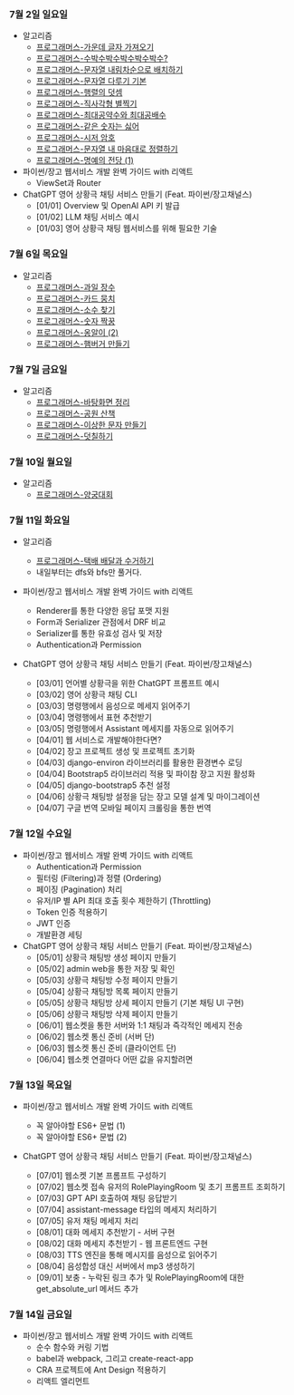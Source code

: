 ### 7월 2일 일요일

- 알고리즘
  - [프로그래머스-가운데 글자 가져오기](https://github.com/sc303030/algorithm_practice/blob/d62d2019a76d34e80cc41487bb0b93123f20d345/%ED%94%84%EB%A1%9C%EA%B7%B8%EB%9E%98%EB%A8%B8%EC%8A%A4/%5B%ED%94%84%EB%A1%9C%EA%B7%B8%EB%9E%98%EB%A8%B8%EC%8A%A4%5D%20%EA%B0%80%EC%9A%B4%EB%8D%B0%20%EA%B8%80%EC%9E%90%20%EA%B0%80%EC%A0%B8%EC%98%A4%EA%B8%B0%20%ED%8C%8C%EC%9D%B4%EC%8D%AC.md)
  - [프로그래머스-수박수박수박수박수박수?](https://github.com/sc303030/algorithm_practice/blob/1c292929c0bcaa1da9ac6299f5b1897763c92f68/%ED%94%84%EB%A1%9C%EA%B7%B8%EB%9E%98%EB%A8%B8%EC%8A%A4/%5B%ED%94%84%EB%A1%9C%EA%B7%B8%EB%9E%98%EB%A8%B8%EC%8A%A4%5D%20%EC%88%98%EB%B0%95%EC%88%98%EB%B0%95%EC%88%98%EB%B0%95%EC%88%98%EB%B0%95%EC%88%98%EB%B0%95%EC%88%98%20%ED%8C%8C%EC%9D%B4%EC%8D%AC.md)
  - [프로그래머스-문자열 내림차순으로 배치하기](https://github.com/sc303030/algorithm_practice/blob/693b982502a2367ae9e04650c3ea1938a3f3c551/%ED%94%84%EB%A1%9C%EA%B7%B8%EB%9E%98%EB%A8%B8%EC%8A%A4/%5B%ED%94%84%EB%A1%9C%EA%B7%B8%EB%9E%98%EB%A8%B8%EC%8A%A4%5D%20%EB%AC%B8%EC%9E%90%EC%97%B4%20%EB%82%B4%EB%A6%BC%EC%B0%A8%EC%88%9C%EC%9C%BC%EB%A1%9C%20%EB%B0%B0%EC%B9%98%ED%95%98%EA%B8%B0%20%ED%8C%8C%EC%9D%B4%EC%8D%AC.md)
  - [프로그래머스-문자열 다루기 기본](https://github.com/sc303030/algorithm_practice/blob/030dff5e1821e2cff02ae4eeb6220fee519bac5c/%ED%94%84%EB%A1%9C%EA%B7%B8%EB%9E%98%EB%A8%B8%EC%8A%A4/%5B%ED%94%84%EB%A1%9C%EA%B7%B8%EB%9E%98%EB%A8%B8%EC%8A%A4%5D%20%EB%AC%B8%EC%9E%90%EC%97%B4%20%EB%8B%A4%EB%A3%A8%EA%B8%B0%20%EA%B8%B0%EB%B3%B8%20%ED%8C%8C%EC%9D%B4%EC%8D%AC.md)
  - [프로그래머스-행렬의 덧셈](https://github.com/sc303030/algorithm_practice/blob/056320c90dd60033eb982b9553248c6d163784f2/%ED%94%84%EB%A1%9C%EA%B7%B8%EB%9E%98%EB%A8%B8%EC%8A%A4/%5B%ED%94%84%EB%A1%9C%EA%B7%B8%EB%9E%98%EB%A8%B8%EC%8A%A4%5D%20%ED%96%89%EB%A0%AC%EC%9D%98%20%EB%8D%A7%EC%85%88%20%ED%8C%8C%EC%9D%B4%EC%8D%AC.md)
  - [프로그래머스-직사각형 별찍기](https://github.com/sc303030/algorithm_practice/blob/e2567bc8765886f3e1534dddee5af9a04f3fe371/%ED%94%84%EB%A1%9C%EA%B7%B8%EB%9E%98%EB%A8%B8%EC%8A%A4/%5B%ED%94%84%EB%A1%9C%EA%B7%B8%EB%9E%98%EB%A8%B8%EC%8A%A4%5D%20%EC%A7%81%EC%82%AC%EA%B0%81%ED%98%95%20%EB%B3%84%EC%B0%8D%EA%B8%B0%20%ED%8C%8C%EC%9D%B4%EC%8D%AC.md)
  - [프로그래머스-최대공약수와 최대공배수](https://github.com/sc303030/algorithm_practice/blob/3cd403e9c19e68630829ddd4de3c253f51ac32cc/%ED%94%84%EB%A1%9C%EA%B7%B8%EB%9E%98%EB%A8%B8%EC%8A%A4/%5B%ED%94%84%EB%A1%9C%EA%B7%B8%EB%9E%98%EB%A8%B8%EC%8A%A4%5D%20%EC%B5%9C%EB%8C%80%EA%B3%B5%EC%95%BD%EC%88%98%EC%99%80%20%EC%B5%9C%EC%86%8C%EA%B3%B5%EB%B0%B0%EC%88%98%20%ED%8C%8C%EC%9D%B4%EC%8D%AC.md)
  - [프로그래머스-같은 숫자는 싫어](https://github.com/sc303030/algorithm_practice/blob/dea3bdbe2932effeec140d6c088f472c842e118a/%ED%94%84%EB%A1%9C%EA%B7%B8%EB%9E%98%EB%A8%B8%EC%8A%A4/%5B%ED%94%84%EB%A1%9C%EA%B7%B8%EB%9E%98%EB%A8%B8%EC%8A%A4%5D%20%EA%B0%99%EC%9D%80%20%EC%88%AB%EC%9E%90%EB%8A%94%20%EC%8B%AB%EC%96%B4%20%ED%8C%8C%EC%9D%B4%EC%8D%AC.md)
  - [프로그래머스-시저 암호](https://github.com/sc303030/algorithm_practice/blob/bf5f56b11e5b89f06e33a76a03cdf14ae3f89045/%ED%94%84%EB%A1%9C%EA%B7%B8%EB%9E%98%EB%A8%B8%EC%8A%A4/%5B%ED%94%84%EB%A1%9C%EA%B7%B8%EB%9E%98%EB%A8%B8%EC%8A%A4%5D%20%EC%8B%9C%EC%A0%80%20%EC%95%94%ED%98%B8%20%ED%8C%8C%EC%9D%B4%EC%8D%AC.md)
  - [프로그래머스-문자열 내 마음대로 정렬하기](https://github.com/sc303030/algorithm_practice/blob/34ef38995e45d7a6f7374cc2872dda66e631e2a1/%ED%94%84%EB%A1%9C%EA%B7%B8%EB%9E%98%EB%A8%B8%EC%8A%A4/%5B%ED%94%84%EB%A1%9C%EA%B7%B8%EB%9E%98%EB%A8%B8%EC%8A%A4%5D%20%EB%AC%B8%EC%9E%90%EC%97%B4%20%EB%82%B4%20%EB%A7%88%EC%9D%8C%EB%8C%80%EB%A1%9C%20%EC%A0%95%EB%A0%AC%ED%95%98%EA%B8%B0%20%ED%8C%8C%EC%9D%B4%EC%8D%AC.md)
  - [프로그래머스-명예의 전당 (1)](https://github.com/sc303030/algorithm_practice/blob/3f084fe03a1b5d19c8d2109241dab0b3294fc6b8/%ED%94%84%EB%A1%9C%EA%B7%B8%EB%9E%98%EB%A8%B8%EC%8A%A4/%5B%ED%94%84%EB%A1%9C%EA%B7%B8%EB%9E%98%EB%A8%B8%EC%8A%A4%5D%20%EB%AA%85%EC%98%88%EC%9D%98%20%EC%A0%84%EB%8B%B9%20(1)%20%ED%8C%8C%EC%9D%B4%EC%8D%AC.md)
- 파이썬/장고 웹서비스 개발 완벽 가이드 with 리액트
  - ViewSet과 Router
- ChatGPT 영어 상황극 채팅 서비스 만들기 (Feat. 파이썬/장고채널스)
  - [01/01] Overview 및 OpenAI API 키 발급
  - [01/02] LLM 채팅 서비스 예시
  - [01/03] 영어 상황극 채팅 웹서비스를 위해 필요한 기술

### 7월 6일 목요일

- 알고리즘
  - [프로그래머스-과일 장수](https://github.com/sc303030/algorithm_practice/blob/f93c21cf0dadacc91ffe9848151d860a0f8a3799/%ED%94%84%EB%A1%9C%EA%B7%B8%EB%9E%98%EB%A8%B8%EC%8A%A4/%5B%ED%94%84%EB%A1%9C%EA%B7%B8%EB%9E%98%EB%A8%B8%EC%8A%A4%5D%20%EA%B3%BC%EC%9D%BC%20%EC%9E%A5%EC%88%98%20%ED%8C%8C%EC%9D%B4%EC%8D%AC.md)
  - [프로그래머스-카드 뭉치](https://github.com/sc303030/algorithm_practice/blob/845e3c936e440bf2742a7f3592ad70d94f99b815/%ED%94%84%EB%A1%9C%EA%B7%B8%EB%9E%98%EB%A8%B8%EC%8A%A4/%5B%ED%94%84%EB%A1%9C%EA%B7%B8%EB%9E%98%EB%A8%B8%EC%8A%A4%5D%20%EC%B9%B4%EB%93%9C%20%EB%AD%89%EC%B9%98%20%ED%8C%8C%EC%9D%B4%EC%8D%AC.md)
  - [프로그래머스-소수 찾기](http://github.com/sc303030/algorithm_practice/commit/d3480fe84c8c71fd9fbcfe3d84f583ab825c4611)
  - [프로그래머스-숫자 짝꿍](https://github.com/sc303030/algorithm_practice/blob/a0bb6b4c9694efc26e1b60e2536dc4d7c5aa158d/%ED%94%84%EB%A1%9C%EA%B7%B8%EB%9E%98%EB%A8%B8%EC%8A%A4/%5B%ED%94%84%EB%A1%9C%EA%B7%B8%EB%9E%98%EB%A8%B8%EC%8A%A4%5D%20%EC%88%AB%EC%9E%90%20%EC%A7%9D%EA%BF%8D%20%ED%8C%8C%EC%9D%B4%EC%8D%AC.md)
  - [프로그래머스-옹알이 (2)](https://github.com/sc303030/algorithm_practice/blob/3b94465b7d47c3aa0be011602a6ed2dd3bcc9129/%ED%94%84%EB%A1%9C%EA%B7%B8%EB%9E%98%EB%A8%B8%EC%8A%A4/%5B%ED%94%84%EB%A1%9C%EA%B7%B8%EB%9E%98%EB%A8%B8%EC%8A%A4%5D%20%EC%98%B9%EC%95%8C%EC%9D%B4%20(2)%20%ED%8C%8C%EC%9D%B4%EC%8D%AC.md)
  - [프로그래머스-햄버거 만들기](https://github.com/sc303030/algorithm_practice/blob/6d15526867654d0c19cb3c8bb1e29beaf3484106/%ED%94%84%EB%A1%9C%EA%B7%B8%EB%9E%98%EB%A8%B8%EC%8A%A4/%5B%ED%94%84%EB%A1%9C%EA%B7%B8%EB%9E%98%EB%A8%B8%EC%8A%A4%5D%20%ED%96%84%EB%B2%84%EA%B1%B0%20%EB%A7%8C%EB%93%A4%EA%B8%B0%20%ED%8C%8C%EC%9D%B4%EC%8D%AC.md)

### 7월 7일 금요일

- 알고리즘
  - [프로그래머스-바탕화면 정리](https://github.com/sc303030/algorithm_practice/blob/52cf86087c3c8e7e633c9785f0f58b2017fbd7ed/%ED%94%84%EB%A1%9C%EA%B7%B8%EB%9E%98%EB%A8%B8%EC%8A%A4/%5B%ED%94%84%EB%A1%9C%EA%B7%B8%EB%9E%98%EB%A8%B8%EC%8A%A4%5D%20%EB%B0%94%ED%83%95%ED%99%94%EB%A9%B4%20%EC%A0%95%EB%A6%AC%20%ED%8C%8C%EC%9D%B4%EC%8D%AC.md)
  - [프로그래머스-공원 산책](https://github.com/sc303030/algorithm_practice/blob/6a1985d5062fabae43c9e96ed669a47971f76115/%ED%94%84%EB%A1%9C%EA%B7%B8%EB%9E%98%EB%A8%B8%EC%8A%A4/%5B%ED%94%84%EB%A1%9C%EA%B7%B8%EB%9E%98%EB%A8%B8%EC%8A%A4%5D%20%EA%B3%B5%EC%9B%90%20%EC%82%B0%EC%B1%85%20%ED%8C%8C%EC%9D%B4%EC%8D%AC.md)
  - [프로그래머스-이상한 문자 만들기](https://github.com/sc303030/algorithm_practice/blob/c9838a2a656e4c714a716ced8ede1e9aa464265f/%ED%94%84%EB%A1%9C%EA%B7%B8%EB%9E%98%EB%A8%B8%EC%8A%A4/%5B%ED%94%84%EB%A1%9C%EA%B7%B8%EB%9E%98%EB%A8%B8%EC%8A%A4%5D%20%EC%9D%B4%EC%83%81%ED%95%9C%20%EB%AC%B8%EC%9E%90%20%EB%A7%8C%EB%93%A4%EA%B8%B0%20%ED%8C%8C%EC%9D%B4%EC%8D%AC.md)
  - [프로그래머스-덧칠하기](https://github.com/sc303030/algorithm_practice/blob/5a15676bb6bdad5c7b37b2d589d4e54486d7cb38/%ED%94%84%EB%A1%9C%EA%B7%B8%EB%9E%98%EB%A8%B8%EC%8A%A4/%5B%ED%94%84%EB%A1%9C%EA%B7%B8%EB%9E%98%EB%A8%B8%EC%8A%A4%5D%20%EB%8D%A7%EC%B9%A0%ED%95%98%EA%B8%B0%20%ED%8C%8C%EC%9D%B4%EC%8D%AC.md)

### 7월 10일 월요일

- 알고리즘
  - [프로그래머스-양궁대회](https://github.com/sc303030/algorithm_practice/blob/c867124a4bcdde33db7b2ec5281af35ae6b674bb/%ED%94%84%EB%A1%9C%EA%B7%B8%EB%9E%98%EB%A8%B8%EC%8A%A4/%5B%ED%94%84%EB%A1%9C%EA%B7%B8%EB%9E%98%EB%A8%B8%EC%8A%A4%5D%20%EC%96%91%EA%B6%81%EB%8C%80%ED%9A%8C%20%ED%8C%8C%EC%9D%B4%EC%8D%AC.md)

### 7월 11일 화요일

- 알고리즘
  - [프로그래머스-택배 배달과 수거하기](https://github.com/sc303030/algorithm_practice/blob/3988ca1d414a78f48feab987179f58d04379a771/%ED%94%84%EB%A1%9C%EA%B7%B8%EB%9E%98%EB%A8%B8%EC%8A%A4/%5B%ED%94%84%EB%A1%9C%EA%B7%B8%EB%9E%98%EB%A8%B8%EC%8A%A4%5D%20%ED%83%9D%EB%B0%B0%20%EB%B0%B0%EB%8B%AC%EA%B3%BC%20%EC%88%98%EA%B1%B0%ED%95%98%EA%B8%B0%20%ED%8C%8C%EC%9D%B4%EC%8D%AC.md)
  - 내일부터는 dfs와 bfs만 풀거다.

- 파이썬/장고 웹서비스 개발 완벽 가이드 with 리액트
  - Renderer를 통한 다양한 응답 포맷 지원
  - Form과 Serializer 관점에서 DRF 비교
  - Serializer를 통한 유효성 검사 및 저장
  - Authentication과 Permission

- ChatGPT 영어 상황극 채팅 서비스 만들기 (Feat. 파이썬/장고채널스)
  - [03/01] 언어별 상황극을 위한 ChatGPT 프롬프트 예시
  - [03/02] 영어 상황극 채팅 CLI
  - [03/03] 명령행에서 음성으로 메세지 읽어주기
  - [03/04] 명령행에서 표현 추천받기
  - [03/05] 명령행에서 Assistant 메세지를 자동으로 읽어주기
  - [04/01] 웹 서비스로 개발해야한다면?
  - [04/02] 장고 프로젝트 생성 및 프로젝트 초기화
  - [04/03] django-environ 라이브러리를 활용한 환경변수 로딩
  - [04/04] Bootstrap5 라이브러리 적용 및 파이참 장고 지원 활성화
  - [04/05] django-bootstrap5 추천 설정
  - [04/06] 상황극 채팅방 설정을 담는 장고 모델 설계 및 마이그레이션
  - [04/07] 구글 번역 모바일 페이지 크롤링을 통한 번역

### 7월 12일 수요일

- 파이썬/장고 웹서비스 개발 완벽 가이드 with 리액트
  - Authentication과 Permission
  - 필터링 (Filtering)과 정렬 (Ordering)
  - 페이징 (Pagination) 처리
  - 유저/IP 별 API 최대 호출 횟수 제한하기 (Throttling)
  - Token 인증 적용하기
  - JWT 인증
  - 개발환경 세팅
- ChatGPT 영어 상황극 채팅 서비스 만들기 (Feat. 파이썬/장고채널스)
  - [05/01] 상황극 채팅방 생성 페이지 만들기
  - [05/02] admin web을 통한 저장 및 확인
  - [05/03] 상황극 채팅방 수정 페이지 만들기
  - [05/04] 상황극 채팅방 목록 페이지 만들기
  - [05/05] 상황극 채팅방 상세 페이지 만들기 (기본 채팅 UI 구현)
  - [05/06] 상황극 채팅방 삭제 페이지 만들기
  - [06/01] 웹소켓을 통한 서버와 1:1 채팅과 즉각적인 메세지 전송
  - [06/02] 웹소켓 통신 준비 (서버 단)
  - [06/03] 웹소켓 통신 준비 (클라이언트 단)
  - [06/04] 웹소켓 연결마다 어떤 값을 유지할려면

### 7월 13일 목요일

- 파이썬/장고 웹서비스 개발 완벽 가이드 with 리액트
  - 꼭 알아야할 ES6+ 문법 (1)
  - 꼭 알아야할 ES6+ 문법 (2)

- ChatGPT 영어 상황극 채팅 서비스 만들기 (Feat. 파이썬/장고채널스)
  - [07/01] 웹소켓 기본 프롬프트 구성하기
  - [07/02] 웹소켓 접속 유저의 RolePlayingRoom 및 초기 프롬프트 조회하기
  - [07/03] GPT API 호출하여 채팅 응답받기
  - [07/04] assistant-message 타입의 메세지 처리하기
  - [07/05] 유저 채팅 메세지 처리
  - [08/01] 대화 메세지 추천받기 - 서버 구현
  - [08/02] 대화 메세지 추천받기 - 웹 프론트엔드 구현
  - [08/03] TTS 엔진을 통해 메시지를 음성으로 읽어주기
  - [08/04] 음성합성 대신 서버에서 mp3 생성하기
  - [09/01] 보충 - 누락된 링크 추가 및 RolePlayingRoom에 대한 get_absolute_url 메서드 추가

### 7월 14일 금요일

- 파이썬/장고 웹서비스 개발 완벽 가이드 with 리액트
  - 순수 함수와 커링 기법
  - babel과 webpack, 그리고 create-react-app
  - CRA 프로젝트에 Ant Design 적용하기
  - 리액트 엘리먼트